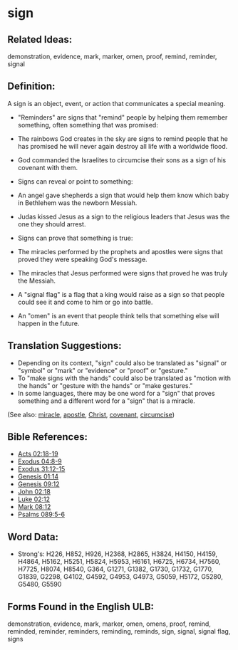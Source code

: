 # sign

## Related Ideas:

demonstration, evidence, mark, marker, omen, proof, remind, reminder, signal


## Definition:

A sign is an object, event, or action that communicates a special meaning.

* "Reminders" are signs that "remind" people by helping them remember something, often something that was promised:

 * The rainbows God creates in the sky are signs to remind people that he has promised he will never again destroy all life with a worldwide flood.
 * God commanded the Israelites to circumcise their sons as a sign of his covenant with them.

* Signs can reveal or point to something:

 * An angel gave shepherds a sign that would help them know which baby in Bethlehem was the newborn Messiah.
 * Judas kissed Jesus as a sign to the religious leaders that Jesus was the one they should arrest.

* Signs can prove that something is true:
 * The miracles performed by the prophets and apostles were signs that proved they were speaking God's message.
 * The miracles that Jesus performed were signs that proved he was truly the Messiah.

* A "signal flag" is a flag that a king would raise as a sign so that people could see it and come to him or go into battle.
* An "omen" is an event that people think tells that something else will happen in the future.

## Translation Suggestions:

* Depending on its context, "sign" could also be translated as "signal" or "symbol" or "mark" or "evidence" or "proof" or "gesture."
* To "make signs with the hands" could also be translated as "motion with the hands" or "gesture with the hands" or "make gestures."
* In some languages, there may be one word for a "sign" that proves something and a different word for a "sign" that is a miracle.

(See also: [miracle](../kt/miracle.md), [apostle](../kt/apostle.md), [Christ](../kt/christ.md), [covenant](../kt/covenant.md), [circumcise](../kt/circumcise.md))

## Bible References:

* [Acts 02:18-19](rc://en/tn/help/act/02/18)
* [Exodus 04:8-9](rc://en/tn/help/exo/04/08)
* [Exodus 31:12-15](rc://en/tn/help/exo/31/12)
* [Genesis 01:14](rc://en/tn/help/gen/01/14)
* [Genesis 09:12](rc://en/tn/help/gen/09/12)
* [John 02:18](rc://en/tn/help/jhn/02/18)
* [Luke 02:12](rc://en/tn/help/luk/02/12)
* [Mark 08:12](rc://en/tn/help/mrk/08/12)
* [Psalms 089:5-6](rc://en/tn/help/psa/089/005)

## Word Data:

* Strong's: H226, H852, H926, H2368, H2865, H3824, H4150, H4159, H4864, H5162, H5251, H5824, H5953, H6161, H6725, H6734, H7560, H7725, H8074, H8540, G364, G1271, G1382, G1730, G1732, G1770, G1839, G2298, G4102, G4592, G4953, G4973, G5059, H5172, G5280, G5480, G5590

## Forms Found in the English ULB:

demonstration, evidence, mark, marker, omen, omens, proof, remind, reminded, reminder, reminders, reminding, reminds, sign, signal, signal flag, signs



